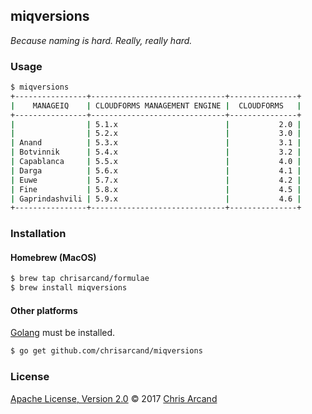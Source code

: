 miqversions
---

*Because naming is hard. Really, really hard.*

### Usage

```bash
$ miqversions
+----------------+------------------------------+---------------+
|    MANAGEIQ    | CLOUDFORMS MANAGEMENT ENGINE |  CLOUDFORMS   |
+----------------+------------------------------+---------------+
|                | 5.1.x                        |           2.0 |
|                | 5.2.x                        |           3.0 |
| Anand          | 5.3.x                        |           3.1 |
| Botvinnik      | 5.4.x                        |           3.2 |
| Capablanca     | 5.5.x                        |           4.0 |
| Darga          | 5.6.x                        |           4.1 |
| Euwe           | 5.7.x                        |           4.2 |
| Fine           | 5.8.x                        |           4.5 |
| Gaprindashvili | 5.9.x                        |           4.6 |
+----------------+------------------------------+---------------+
```

### Installation

#### Homebrew (MacOS)

```bash
$ brew tap chrisarcand/formulae
$ brew install miqversions
```

#### Other platforms

[Golang](https://golang.org/) must be installed.

```bash
$ go get github.com/chrisarcand/miqversions
```

### License

[Apache License, Version 2.0](https://github.com/chrisarcand/miqversion/blob/master/LICENSE) © 2017 [Chris Arcand](https://github.com/chrisarcand)

